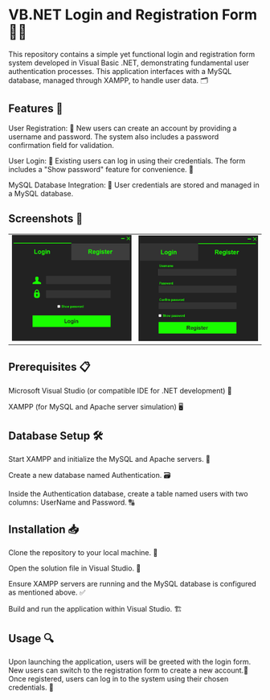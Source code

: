 # VB.NET Login and Registration Form 🚪🔐
This repository contains a simple yet functional login and registration form system developed in Visual Basic .NET, demonstrating fundamental user authentication processes. This application interfaces with a MySQL database, managed through XAMPP, to handle user data. 🗂️

## Features 🌟
User Registration: 📝 New users can create an account by providing a username and password. The system also includes a password confirmation field for validation.

User Login: 🔑 Existing users can log in using their credentials. The form includes a "Show password" feature for convenience. 👀

MySQL Database Integration: 💾 User credentials are stored and managed in a MySQL database.
## Screenshots 📸
<table>
  <tr>
    <td><img src="images/LoginForm.jpg" alt="Login Form" width="300"/></td>
    <td><img src="images/RegisterForm.jpg" alt="Registration Form" width="300"/></td>
  </tr>
</table>

## Prerequisites 📋
Microsoft Visual Studio (or compatible IDE for .NET development) 🧰

XAMPP (for MySQL and Apache server simulation) 🖥️
## Database Setup 🛠️
Start XAMPP and initialize the MySQL and Apache servers. 🔄

Create a new database named Authentication. 🗃️

Inside the Authentication database, create a table named users with two columns: UserName and Password. 🔠
## Installation 📥
Clone the repository to your local machine. 📌

Open the solution file in Visual Studio. 📂

Ensure XAMPP servers are running and the MySQL database is configured as mentioned above. ✅

Build and run the application within Visual Studio. 🏗️
## Usage 🔍
Upon launching the application, users will be greeted with the login form. New users can switch to the registration form to create a new account.📝 Once registered, users can log in to the system using their chosen credentials. 🔐
